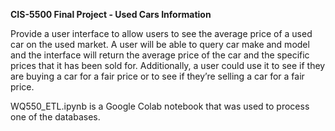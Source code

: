 **CIS-5500 Final Project - Used Cars Information**

Provide a user interface to allow users to see the average price of a used car on the used market. A user will be able to query car make and model and the interface will return the average price of the car and the specific prices that it has been sold for. Additionally, a user could use it to see if they are buying a car for a fair price or to see if they’re selling a car for a fair price. 


WQ550_ETL.ipynb is a Google Colab notebook that was used to process one of the databases. 
